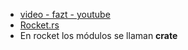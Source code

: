 - [video - fazt - youtube](https://youtu.be/wmUo4PMs-AY)
- [Rocket.rs](https://rocket.rs/)
- En rocket los módulos se llaman **crate**
